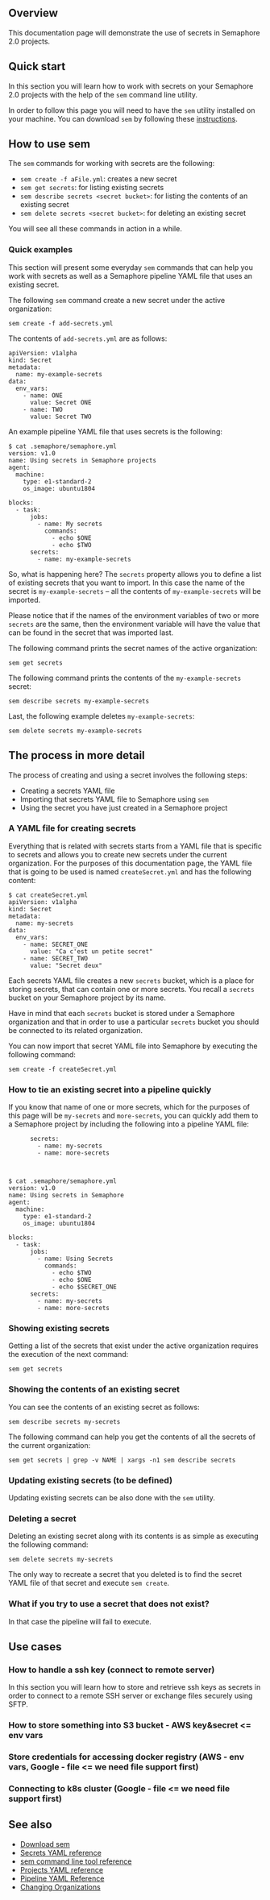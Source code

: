 


## Overview

This documentation page will demonstrate the use of secrets in Semaphore 2.0
projects.

## Quick start

In this section you will learn how to work with secrets on your Semaphore 2.0
projects with the help of the `sem` command line utility.

In order to follow this page you will need to have the `sem`
utility installed on your machine. You can download `sem` by following
these [instructions]().

## How to use sem

The `sem` commands for working with secrets are the following:

* `sem create -f aFile.yml`: creates a new secret
* `sem get secrets`: for listing existing secrets
* `sem describe secrets <secret bucket>`: for listing the contents of an
    existing secret
* `sem delete secrets <secret bucket>`: for deleting an existing secret

You will see all these commands in action in a while.

### Quick examples

This section will present some everyday `sem` commands that can help you work
with secrets as well as a Semaphore pipeline YAML file that uses an existing
secret.

The following `sem` command create a new secret under the active organization:

    sem create -f add-secrets.yml

The contents of `add-secrets.yml` are as follows:

    apiVersion: v1alpha
    kind: Secret
    metadata:
      name: my-example-secrets
    data:
      env_vars:
        - name: ONE
          value: Secret ONE
        - name: TWO
          value: Secret TWO

An example pipeline YAML file that uses secrets is the following:

    $ cat .semaphore/semaphore.yml
    version: v1.0
    name: Using secrets in Semaphore projects
    agent:
      machine:
        type: e1-standard-2
        os_image: ubuntu1804
		
    blocks:
      - task:
          jobs:
            - name: My secrets
              commands:
                - echo $ONE
                - echo $TWO
          secrets:
            - name: my-example-secrets

So, what is happening here? The `secrets` property allows you to define a list
of existing secrets that you want to import. In this case the name of the
secret is `my-example-secrets` – all the contents of `my-example-secrets`
will be imported.

Please notice that if the names of the environment variables of two or more
`secrets` are the same, then the environment variable will have the value that
can be found in the secret that was imported last.

The following command prints the secret names of the active organization:

    sem get secrets

The following command prints the contents of the `my-example-secrets` secret:

    sem describe secrets my-example-secrets

Last, the following example deletes `my-example-secrets`:

    sem delete secrets my-example-secrets

## The process in more detail

The process of creating and using a secret involves the following steps:

* Creating a secrets YAML file
* Importing that secrets YAML file to Semaphore using `sem`
* Using the secret you have just created in a Semaphore project

### A YAML file for creating secrets

Everything that is related with secrets starts from a YAML file that is
specific to secrets and allows you to create new secrets under the current
organization. For the purposes of this documentation page, the YAML file that
is going to be used is named `createSecret.yml` and has the following content:

    $ cat createSecret.yml
    apiVersion: v1alpha
    kind: Secret
    metadata:
      name: my-secrets
    data:
      env_vars:
        - name: SECRET_ONE
          value: "Ca c'est un petite secret"
        - name: SECRET_TWO
          value: "Secret deux"

Each secrets YAML file creates a new `secrets` bucket, which is a place for
storing secrets, that can contain one or more secrets. You recall a `secrets`
bucket on your Semaphore project by its name.

Have in mind that each `secrets` bucket is stored under a Semaphore
organization and that in order to use a particular `secrets` bucket you should
be connected to its related organization.

You can now import that secret YAML file into Semaphore by executing the
following command:

    sem create -f createSecret.yml

### How to tie an existing secret into a pipeline quickly

If you know that name of one or more secrets, which for the purposes of this
page will be `my-secrets` and `more-secrets`, you can quickly add them to a
Semaphore project by including the following into a pipeline YAML file:

          secrets:
            - name: my-secrets
            - name: more-secrets



    $ cat .semaphore/semaphore.yml
    version: v1.0
    name: Using secrets in Semaphore
    agent:
      machine:
        type: e1-standard-2
        os_image: ubuntu1804
	
    blocks:
      - task:
          jobs:
            - name: Using Secrets
              commands:
                - echo $TWO
                - echo $ONE
				- echo $SECRET_ONE
          secrets:
            - name: my-secrets
            - name: more-secrets


### Showing existing secrets

Getting a list of the secrets that exist under the active organization requires
the execution of the next command:

    sem get secrets

### Showing the contents of an existing secret

You can see the contents of an existing secret as follows:

    sem describe secrets my-secrets

The following command can help you get the contents of all the secrets of the
current organization:

    sem get secrets | grep -v NAME | xargs -n1 sem describe secrets

### Updating existing secrets (to be defined)

Updating existing secrets can be also done with the `sem` utility.


### Deleting a secret

Deleting an existing secret along with its contents is as simple as executing
the following command:

    sem delete secrets my-secrets

The only way to recreate a secret that you deleted is to find the secret YAML
file of that secret and execute `sem create`.


### What if you try to use a secret that does not exist?

In that case the pipeline will fail to execute.

## Use cases


### How to handle a ssh key (connect to remote server)

In this section you will learn how to store and retrieve ssh keys as secrets
in order to connect to a remote SSH server or exchange files securely using
SFTP.



### How to store something into S3 bucket -  AWS key&secret  <= env vars


### Store credentials for accessing docker registry (AWS - env vars, Google - file <= we need file support first)


### Connecting to k8s cluster (Google - file <= we need file support first)


## See also

* [Download sem]()
* [Secrets YAML reference](https://docs.semaphoreci.com/article/51-secrets-yaml-reference)
* [sem command line tool reference](https://docs.semaphoreci.com/article/53-sem-reference)
* [Projects YAML reference](https://docs.semaphoreci.com/article/52-projects-yaml-reference)
* [Pipeline YAML Reference](https://docs.semaphoreci.com/article/50-pipeline-yaml)
* [Changing Organizations](https://docs.semaphoreci.com/article/29-changing-organizations)
